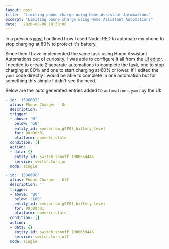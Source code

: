 ```yaml
---
layout: post
title:  "Limiting phone charge using Home Assistant Automations"
excerpt: "Limiting phone charge using Home Assistant Automations"
date:   2020-08-08 10:30:00
---
```


In a previous [post](https://rianoc.github.io/2020/07/21/Limiting-phone-charge-with-Node-RED/) I outlined how I used Node-RED to automate my phone to stop charging at 80% to protect it's battery.

Since then I have implemented the same task using Home Assistant Automations out of curiosity. I was able to configure it all from the [UI editor](https://www.home-assistant.io/docs/automation/editor/). I needed to create 2 separate automations to complete the task, one to stop charging at 80% and one to start charging at 60% or lower. If I edited the `yaml` code directly I would be able to complete in one automation but for something this simple I didn't see the need.

Below are the auto generated entries added to `automations.yaml` by the UI:

```yaml
- id: '1596807'
  alias: Phone Charger - On
  description: ''
  trigger:
  - above: '0'
    below: '60'
    entity_id: sensor.sm_g970f_battery_level
    for: 00:00:01
    platform: numeric_state
  condition: []
  action:
  - data: {}
    entity_id: switch.sonoff_100065d446
    service: switch.turn_on
  mode: single
```

```yaml  
- id: '1596808'
  alias: Phone Charger - Off
  description: ''
  trigger:
  - above: '80'
    below: '100'
    entity_id: sensor.sm_g970f_battery_level
    for: 00:00:01
    platform: numeric_state
  condition: []
  action:
  - data: {}
    entity_id: switch.sonoff_100065d446
    service: switch.turn_off
  mode: single
```
